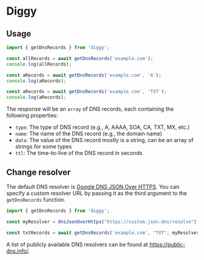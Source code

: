# Diggy

## Usage

```javascript
import { getDnsRecords } from 'diggy';

const allRecords = await getDnsRecords('example.com');
console.log(allRecords);

const aRecords = await getDnsRecords('example.com', 'A');
console.log(aRecords);

const aRecords = await getDnsRecords('example.com', 'TXT');
console.log(aRecords);
```

The response will be an `array` of DNS records, each containing the following properties:

- `type`: The type of DNS record (e.g., A, AAAA, SOA, CA, TXT, MX, etc.)
- `name`: The name of the DNS record (e.g., the domain name)
- `data`: The value of the DNS record mostly is a string, can be an array of strings for some types
- `ttl`: The time-to-live of the DNS record in seconds

## Change resolver

The default DNS resolver is [Google DNS JSON Over HTTPS](https://dns.google/resolve?name=ozana.cz&type=A). You can
specify a custom resolver URL by passing it as the third argument to the `getDnsRecords` function.

```javascript
import { getDnsRecords } from 'diggy';

const myResolver = dnsJsonOverHttps("https://custom.json.dns/resolve");

const txtRecords = await getDnsRecords('example.com', "TXT", myResolver);
```

A list of publicly available DNS resolvers can be found at https://public-dns.info/.
